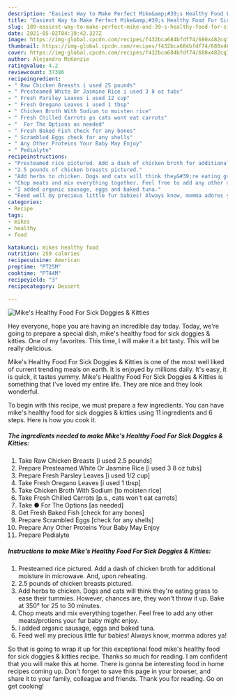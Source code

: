```yaml
---
description: "Easiest Way to Make Perfect Mike&amp;#39;s Healthy Food For Sick Doggies &amp;amp; Kitties"
title: "Easiest Way to Make Perfect Mike&amp;#39;s Healthy Food For Sick Doggies &amp;amp; Kitties"
slug: 189-easiest-way-to-make-perfect-mike-and-39-s-healthy-food-for-sick-doggies-and-amp-kitties
date: 2021-05-02T04:19:42.327Z
image: https://img-global.cpcdn.com/recipes/f432bca684bfdf74/680x482cq70/mikes-healthy-food-for-sick-doggies-kitties-recipe-main-photo.jpg
thumbnail: https://img-global.cpcdn.com/recipes/f432bca684bfdf74/680x482cq70/mikes-healthy-food-for-sick-doggies-kitties-recipe-main-photo.jpg
cover: https://img-global.cpcdn.com/recipes/f432bca684bfdf74/680x482cq70/mikes-healthy-food-for-sick-doggies-kitties-recipe-main-photo.jpg
author: Alejandro McKenzie
ratingvalue: 4.2
reviewcount: 37386
recipeingredient:
- " Raw Chicken Breasts i used 25 pounds"
- " Presteamed White Or Jasmine Rice i used 3 8 oz tubs"
- " Fresh Parsley Leaves i used 12 cup"
- " Fresh Oregano Leaves i used 1 tbsp"
- " Chicken Broth With Sodium to moisten rice"
- " Fresh Chilled Carrots ps cats wont eat carrots"
- "  For The Options as needed"
- " Fresh Baked Fish check for any bones"
- " Scrambled Eggs check for any shells"
- " Any Other Proteins Your Baby May Enjoy"
- " Pedialyte"
recipeinstructions:
- "Presteamed rice pictured. Add a dash of chicken broth for additional moisture in microwave. And, upon reheating."
- "2.5 pounds of chicken breasts pictured."
- "Add herbs to chicken. Dogs and cats will think they&#39;re eating grass to ease their tummies. However, chances are, they won&#39;t throw it up. Bake at 350° for 25 to 30 minutes."
- "Chop meats and mix everything together. Feel free to add any other meats/protiens your fur baby might enjoy."
- "I added organic sausage, eggs and baked tuna."
- "Feed well my precious little fur babies! Always know, momma adores ya!"
categories:
- Recipe
tags:
- mikes
- healthy
- food

katakunci: mikes healthy food 
nutrition: 259 calories
recipecuisine: American
preptime: "PT25M"
cooktime: "PT44M"
recipeyield: "3"
recipecategory: Dessert

---
```



![Mike&#39;s Healthy Food For Sick Doggies &amp; Kitties](https://img-global.cpcdn.com/recipes/f432bca684bfdf74/680x482cq70/mikes-healthy-food-for-sick-doggies-kitties-recipe-main-photo.jpg)

Hey everyone, hope you are having an incredible day today. Today, we're going to prepare a special dish, mike&#39;s healthy food for sick doggies &amp; kitties. One of my favorites. This time, I will make it a bit tasty. This will be really delicious.

Mike&#39;s Healthy Food For Sick Doggies &amp; Kitties is one of the most well liked of current trending meals on earth. It is enjoyed by millions daily. It's easy, it is quick, it tastes yummy. Mike&#39;s Healthy Food For Sick Doggies &amp; Kitties is something that I've loved my entire life. They are nice and they look wonderful.




To begin with this recipe, we must prepare a few ingredients. You can have mike&#39;s healthy food for sick doggies &amp; kitties using 11 ingredients and 6 steps. Here is how you cook it.

<!--inarticleads1-->

##### The ingredients needed to make Mike&#39;s Healthy Food For Sick Doggies &amp; Kitties:

1. Take  Raw Chicken Breasts [i used 2.5 pounds]
1. Prepare  Presteamed White Or Jasmine Rice [i used 3 8 oz tubs]
1. Prepare  Fresh Parsley Leaves [i used 1/2 cup]
1. Take  Fresh Oregano Leaves [i used 1 tbsp]
1. Take  Chicken Broth With Sodium [to moisten rice]
1. Take  Fresh Chilled Carrots [p.s., cats won&#39;t eat carrots]
1. Take  ● For The Options [as needed]
1. Get  Fresh Baked Fish [check for any bones]
1. Prepare  Scrambled Eggs [check for any shells]
1. Prepare  Any Other Proteins Your Baby May Enjoy
1. Prepare  Pedialyte




<!--inarticleads2-->

##### Instructions to make Mike&#39;s Healthy Food For Sick Doggies &amp; Kitties:

1. Presteamed rice pictured. Add a dash of chicken broth for additional moisture in microwave. And, upon reheating.
1. 2.5 pounds of chicken breasts pictured.
1. Add herbs to chicken. Dogs and cats will think they&#39;re eating grass to ease their tummies. However, chances are, they won&#39;t throw it up. Bake at 350° for 25 to 30 minutes.
1. Chop meats and mix everything together. Feel free to add any other meats/protiens your fur baby might enjoy.
1. I added organic sausage, eggs and baked tuna.
1. Feed well my precious little fur babies! Always know, momma adores ya!




So that is going to wrap it up for this exceptional food mike&#39;s healthy food for sick doggies &amp; kitties recipe. Thanks so much for reading. I am confident that you will make this at home. There is gonna be interesting food in home recipes coming up. Don't forget to save this page in your browser, and share it to your family, colleague and friends. Thank you for reading. Go on get cooking!

